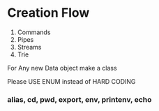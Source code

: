 # Creation Flow

1. Commands
2. Pipes
3. Streams
4. Trie

For Any new Data object make a class

Please USE ENUM instead of HARD CODING

### alias, cd, pwd, export, env, printenv, echo
